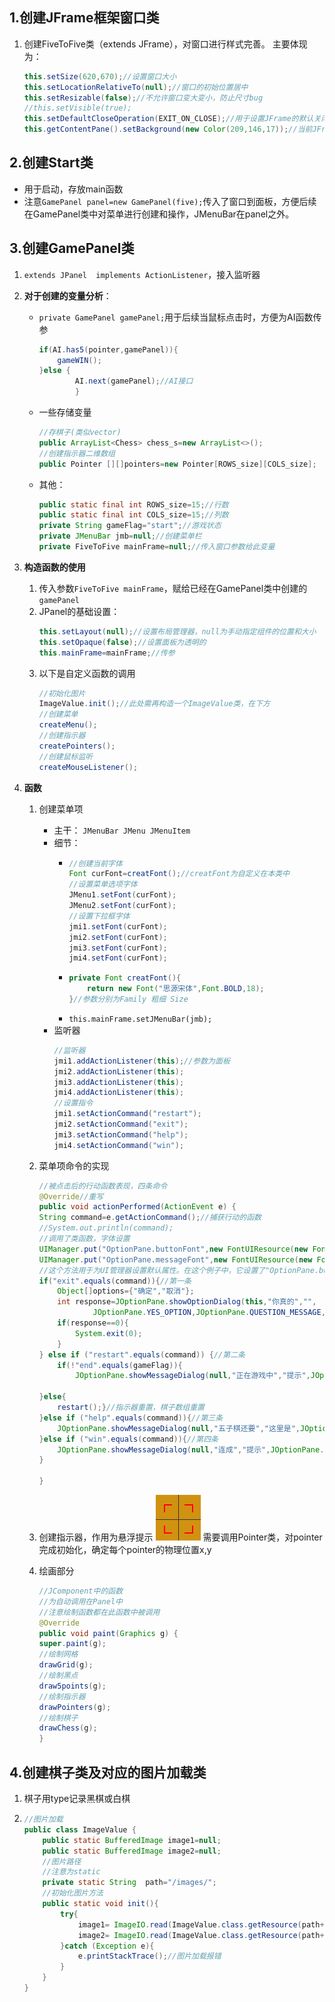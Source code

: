 ## 1.创建JFrame框架窗口类
1. 创建FiveToFive类（extends JFrame），对窗口进行样式完善。
主要体现为：

    ```java
    this.setSize(620,670);//设置窗口大小
    this.setLocationRelativeTo(null);//窗口的初始位置居中
    this.setResizable(false);//不允许窗口变大变小，防止尺寸bug
    //this.setVisible(true);
    this.setDefaultCloseOperation(EXIT_ON_CLOSE);//用于设置JFrame的默认关闭操作
    this.getContentPane().setBackground(new Color(209,146,17));//当前JFrame的内容容器，设置RGB颜色，如JPanel

    ```

## 2.创建Start类
+ 用于启动，存放main函数
+ 注意`GamePanel panel=new GamePanel(five);`传入了窗口到面板，方便后续在GamePanel类中对菜单进行创建和操作，JMenuBar在panel之外。

## 3.创建GamePanel类
1. `extends JPanel  implements ActionListener`，接入监听器
2. **对于创建的变量分析**：
   + `private GamePanel gamePanel;`用于后续当鼠标点击时，方便为AI函数传参
        ```java
        if(AI.has5(pointer,gamePanel)){
            gameWIN();
        }else {
                AI.next(gamePanel);//AI接口
                }
        ```
   
   + 一些存储变量
   
        ```java
        //存棋子(类似vector)
        public ArrayList<Chess> chess_s=new ArrayList<>();
        //创建指示器二维数组
        public Pointer [][]pointers=new Pointer[ROWS_size][COLS_size]; 
        ```

   + 其他：
        ```java
        public static final int ROWS_size=15;//行数
        public static final int COLS_size=15;//列数
        private String gameFlag="start";//游戏状态
        private JMenuBar jmb=null;//创建菜单栏
        private FiveToFive mainFrame=null;//传入窗口参数给此变量
        
        ```

3. **构造函数的使用**
   1. 传入参数`FiveToFive mainFrame`，赋给已经在GamePanel类中创建的`gamePanel`
   2. JPanel的基础设置：
        ```java
        this.setLayout(null);//设置布局管理器，null为手动指定组件的位置和大小
        this.setOpaque(false);//设置面板为透明的
        this.mainFrame=mainFrame;//传参 
        ```
   3. 以下是自定义函数的调用
        ```java
        //初始化图片
        ImageValue.init();//此处需再构造一个ImageValue类，在下方
        //创建菜单
        createMenu();
        //创建指示器
        createPointers();
        //创建鼠标监听
        createMouseListener();
        ``` 

4. **函数**
   1. 创建菜单项
        + 主干：
           ` JMenuBar JMenu JMenuItem `
        + 细节：
          + ```java
            //创建当前字体
            Font curFont=creatFont();//creatFont为自定义在本类中
            //设置菜单选项字体
            JMenu1.setFont(curFont);
            JMenu2.setFont(curFont);
            //设置下拉框字体
            jmi1.setFont(curFont);
            jmi2.setFont(curFont);
            jmi3.setFont(curFont);
            jmi4.setFont(curFont);
            
          + ```java
            private Font creatFont(){
                return new Font("思源宋体",Font.BOLD,18);
            }//参数分别为Family 粗细 Size
          +  `this.mainFrame.setJMenuBar(jmb);`
        + 监听器
            ```java
            //监听器
            jmi1.addActionListener(this);//参数为面板
            jmi2.addActionListener(this);
            jmi3.addActionListener(this);
            jmi4.addActionListener(this);
            //设置指令
            jmi1.setActionCommand("restart");
            jmi2.setActionCommand("exit");
            jmi3.setActionCommand("help");
            jmi4.setActionCommand("win");
            ```

   2. 菜单项命令的实现
        ```java
        //被点击后的行动函数表现，四条命令
        @Override//重写
        public void actionPerformed(ActionEvent e) {
        String command=e.getActionCommand();//捕获行动的函数
        //System.out.println(command);
        //调用了类函数，字体设置
        UIManager.put("OptionPane.buttonFont",new FontUIResource(new Font("思源宋体",Font.ITALIC,18)));//设置按钮字体//仅退出时使用
        UIManager.put("OptionPane.messageFont",new FontUIResource(new Font("思源宋体",Font.ITALIC,18)));//设置信息字体
        //这个方法用于为UI管理器设置默认属性。在这个例子中，它设置了"OptionPane.buttonFont"属性。
        if("exit".equals(command)){//第一条
            Object[]options={"确定","取消"};
            int response=JOptionPane.showOptionDialog(this,"你真的","",
                    JOptionPane.YES_OPTION,JOptionPane.QUESTION_MESSAGE,null,options,options[0]);//注意参数
            if(response==0){
                System.exit(0);
            }
        } else if ("restart".equals(command)) {//第二条
            if(!"end".equals(gameFlag)){
                JOptionPane.showMessageDialog(null,"正在游戏中","提示",JOptionPane.INFORMATION_MESSAGE);
            
        }else{
            restart();}//指示器重置，棋子数组重置
        }else if ("help".equals(command)){//第三条
            JOptionPane.showMessageDialog(null,"五子棋还要","这里是",JOptionPane.INFORMATION_MESSAGE);
        }else if ("win".equals(command)){//第四条
            JOptionPane.showMessageDialog(null,"连成","提示",JOptionPane.INFORMATION_MESSAGE);
        }

        }
        ```        
   4. 创建指示器，作用为悬浮提示
   ![avatar](../images/pointer.png)
    需要调用Pointer类，对pointer完成初始化，确定每个pointer的物理位置x,y

   5. 绘画部分
        ```java
        //JComponent中的函数
        //为自动调用在Panel中
        //注意绘制函数都在此函数中被调用
        @Override
        public void paint(Graphics g) {
        super.paint(g);
        //绘制网格
        drawGrid(g);
        //绘制黑点
        draw5points(g);
        //绘制指示器
        drawPointers(g);
        //绘制棋子
        drawChess(g);
        }
        ``` 

## 4.创建棋子类及对应的图片加载类
1. 棋子用type记录黑棋或白棋
2.  ```java
    //图片加载
    public class ImageValue {
        public static BufferedImage image1=null;
        public static BufferedImage image2=null;
        //图片路径
        //注意为static
        private static String  path="/images/";
        //初始化图片方法
        public static void init(){
            try{
                image1= ImageIO.read(ImageValue.class.getResource(path+"img1.png"));
                image2= ImageIO.read(ImageValue.class.getResource(path+"img2.png"));
            }catch (Exception e){
                e.printStackTrace();//图片加载报错
            }
        }
    }
    
